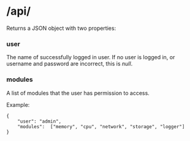 # /api/

Returns a JSON object with two properties:

### user

The name of successfully logged in user. If no user is logged in, or username and password are incorrect, this is *null*.

### modules

A list of modules that the user has permission to access.

Example:
```
{
	"user":	"admin",
	"modules":	["memory", "cpu", "network", "storage", "logger"]
}
```
